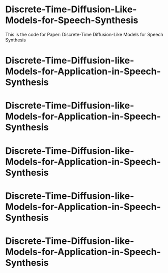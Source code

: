 # Discrete-Time-Diffusion-Like-Models-for-Speech-Synthesis
This is the code for Paper: Discrete-Time Diffusion-Like Models for Speech Synthesis
# Discrete-Time-Diffusion-like-Models-for-Application-in-Speech-Synthesis
# Discrete-Time-Diffusion-like-Models-for-Application-in-Speech-Synthesis
# Discrete-Time-Diffusion-like-Models-for-Application-in-Speech-Synthesis
# Discrete-Time-Diffusion-like-Models-for-Application-in-Speech-Synthesis
# Discrete-Time-Diffusion-like-Models-for-Application-in-Speech-Synthesis
